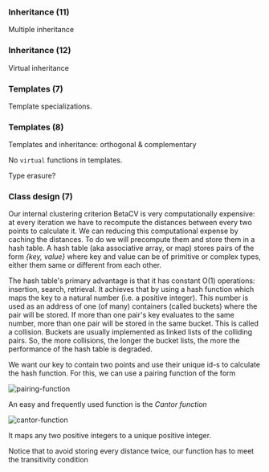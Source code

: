 ### Inheritance (11)

Multiple inheritance

### Inheritance (12)

Virtual inheritance

### Templates (7) 

Template specializations.

### Templates (8)

Templates and inheritance: orthogonal & complementary

No `virtual` functions in templates.

Type erasure?

### Class design (7)

Our internal clustering criterion BetaCV is very computationally expensive: at every iteration we have to recompute the distances between every two points to calculate it. We can reducing this computational expense by caching the distances. To do we will precompute them and store them in a hash table. A hash table (aka associative array, or map) stores pairs of the form _{key, value}_ where key and value can be of primitive or complex types, either them same or different from each other.

The hash table's primary advantage is that it has constant O(1) operations: insertion, search, retrieval. It achieves that by using a hash function which maps the key to a natural number (i.e. a positive integer). This number is used as an address of one (of many) containers (called buckets) where the pair will be stored. If more than one pair's key evaluates to the same number, more than one pair will be stored in the same bucket. This is called a collision. Buckets are usually implemented as linked lists of the colliding pairs. So, the more collisions, the longer the bucket lists, the more the performance of the hash table is degraded.

We want our key to contain two points and use their unique id-s to calculate the hash function. For this, we can use a pairing function of the form

![pairing-function](https://cloud.githubusercontent.com/assets/6043344/16057932/080559a8-3231-11e6-8f8c-d3be60c82441.png)

An easy and frequently used function is the _Cantor function_ 

![cantor-function](https://cloud.githubusercontent.com/assets/6043344/16058061/8115cd0a-3231-11e6-909f-6d85ad98c6d7.png)

It maps any two positive integers to a unique positive integer.

Notice that to avoid storing every distance twice, our function has to meet the transitivity condition


